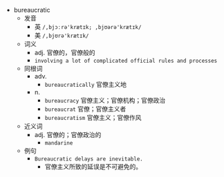 - bureaucratic
  - 发音
    - 英 `/,bjɔːrə'krætɪk; ,bjʊərə'krætɪk/`
    - 美 `/,bjʊrə'krætɪk/`
  - 词义
    - adj. 官僚的，官僚般的
    - `involving a lot of complicated official rules and processes`
  - 同根词
    - adv.
      - `bureaucratically` 官僚主义地
    - n.
      - `bureaucracy` 官僚主义；官僚机构；官僚政治
      - `bureaucrat` 官僚；官僚主义者
      - `bureaucratism` 官僚主义；官僚作风
  - 近义词
    - adj. 官僚的；官僚政治的
      - `mandarine`
  - 例句
    - `Bureaucratic delays are inevitable.`
      - 官僚主义所致的延误是不可避免的。

